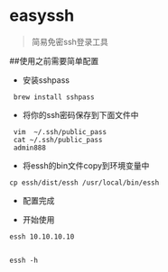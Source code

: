# easyssh
> 简易免密ssh登录工具


##使用之前需要简单配置
- 安装sshpass
```
 brew install sshpass

```
- 将你的ssh密码保存到下面文件中

```
 vim  ~/.ssh/public_pass
 cat ~/.ssh/public_pass
 admin888
```
- 将essh的bin文件copy到环境变量中
```
cp essh/dist/essh /usr/local/bin/essh
```

- 配置完成

- 开始使用

```
essh 10.10.10.10


essh -h

```